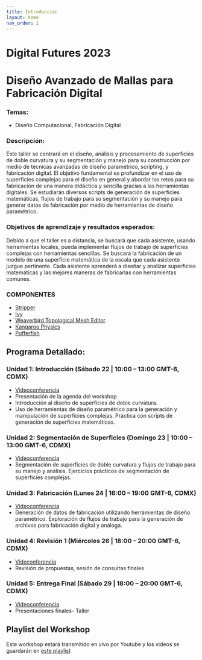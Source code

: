 ```yaml
---
title: Introducción
layout: home
nav_order: 1
---
```


# Digital Futures 2023
# Diseño Avanzado de Mallas para Fabricación Digital

### Temas:
- Diseño Computacional, Fabricación Digital
### Descripción:
Este taller se centrará en el diseño, análisis y procesamiento de superficies de doble curvatura y su segmentación y manejo para su construcción por medio de técnicas avanzadas de diseño paramétrico, scripting, y fabricación digital. El objetivo fundamental es profundizar en el uso de superficies complejas para el diseño en general y abordar los retos para su fabricación de una manera didáctica y sencilla gracias a las herramientas digitales. 
Se estudiarán diversos scripts de generación de superficies matemáticas, flujos de trabajo para su segmentación y su manejo para generar datos de fabricación por medio de herramientas de diseño paramétrico. 
### Objetivos de aprendizaje y resultados esperados:
Debido a que el taller es a distancia, se buscará que cada asistente, usando herramientas locales, pueda implementar flujos de trabajo de superficies complejas con herramientas sencillas. Se buscará la fabricación de un modelo de una superficie matemática de la escala que cada asistente juzgue pertinente. 
Cada asistente aprenderá a diseñar y analizar superficies matemáticas y las mejores maneras de fabricarlas con herramientas comunes. 
### COMPONENTES

- [Stripper](https://www.food4rhino.com/en/app/stripper)
- [Ivy](https://www.food4rhino.com/en/app/ivy)
- [Weaverbird Topological Mesh Editor](https://www.giuliopiacentino.com/weaverbird/)
- [Kangaroo Physics](https://www.food4rhino.com/en/app/kangaroo-physics)
- [Pufferfish](https://www.food4rhino.com/en/app/pufferfish)
  
## Programa Detallado:
### Unidad 1: Introducción (Sábado 22 | 10:00 – 13:00 GMT-6, CDMX)
- [Videoconferencia](https://redanahuac.zoom.us/j/92231720748)
- Presentación de la agenda del workshop
- Introducción al diseño de superficies de doble curvatura.
- Uso de herramientas de diseño paramétrico para la generación y manipulación de superficies complejas. Práctica con scripts de generación de superficies matemáticas.
### Unidad 2: Segmentación de Superficies (Domingo 23 | 10:00 – 13:00 GMT-6, CDMX)
- [Videoconferencia](https://redanahuac.zoom.us/j/92231720748)
- Segmentación de superficies de doble curvatura y flujos de trabajo para su manejo y análisis. Ejercicios prácticos de segmentación de superficies complejas.
### Unidad 3: Fabricación (Lunes 24 | 16:00 – 19:00 GMT-6, CDMX)
- [Videoconferencia](https://redanahuac.zoom.us/j/94344354434)
- Generación de datos de fabricación utilizando herramientas de diseño paramétrico. Exploración de flujos de trabajo para la generación de archivos para fabricación digital y análoga.
### Unidad 4: Revisión 1 (Miércoles 26 | 18:00 – 20:00 GMT-6, CDMX)
- [Videconferencia](https://redanahuac.zoom.us/j/97054077359)
- Revisión de propuestas, sesión de consultas finales
### Unidad 5: Entrega Final (Sábado 29 | 18:00 – 20:00 GMT-6, CDMX)
- [Videoconferencia](https://redanahuac.zoom.us/j/95494648531)
- Presentaciones finales- Taller
  
## Playlist del Workshop
Este workshop estará transmitido en vivo por Youtube y los videos se guardarán en [este playlist](https://www.youtube.com/playlist?list=PL_3uTO4quq3y-EKwOaT1RcxJH4JSxBqBz)
